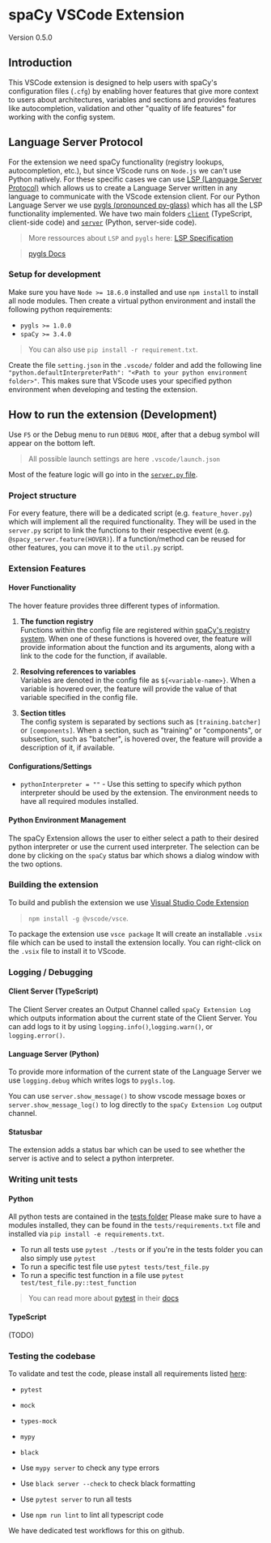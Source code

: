 # spaCy VSCode Extension

Version 0.5.0

## Introduction

This VSCode extension is designed to help users with spaCy's configuration files (`.cfg`) by enabling hover features that give more context to users about architectures, variables and sections and provides features like autocompletion, validation and other "quality of life features" for working with the config system.

## Language Server Protocol

For the extension we need spaCy functionality (registry lookups, autocompletion, etc.), but since VScode runs on `Node.js` we can't use Python natively. For these specific cases we can use [LSP (Language Server Protocol)](https://microsoft.github.io/language-server-protocol/overviews/lsp/overview/) which allows us to create a Language Server written in any language to communicate with the VScode extension client. For our Python Language Server we use [pygls (pronounced py-glass)](https://github.com/openlawlibrary/pygls) which has all the LSP functionality implemented. We have two main folders [`client`](./extension/client/) (TypeScript, client-side code) and [`server`](./extension/server/) (Python, server-side code).

> More ressources about `LSP` and `pygls` here:
> [LSP Specification](https://microsoft.github.io/language-server-protocol/specifications/lsp/3.17/specification/)

> [pygls Docs](https://pygls.readthedocs.io/en/latest/)

### Setup for development

Make sure you have `Node >= 18.6.0` installed and use `npm install` to install all node modules. Then create a virtual python environment and install the following python requirements:

- `pygls >= 1.0.0`
- `spaCy >= 3.4.0`

> You can also use `pip install -r requirement.txt`.

Create the file `setting.json` in the `.vscode/` folder and add the following line `"python.defaultInterpreterPath": "<Path to your python environment folder>"`. This makes sure that VScode uses your specified python environment when developing and testing the extension.

## How to run the extension (Development)

Use `F5` or the Debug menu to run `DEBUG MODE`, after that a debug symbol will appear on the bottom left.

> All possible launch settings are here `.vscode/launch.json`

Most of the feature logic will go into in the [`server.py` file](.server/server.py).

### Project structure

For every feature, there will be a dedicated script (e.g. `feature_hover.py`) which will implement all the required functionality. They will be used in the `server.py` script to link the functions to their respective event (e.g. `@spacy_server.feature(HOVER)`). If a function/method can be reused for other features, you can move it to the `util.py` script.

### Extension Features

#### Hover Functionality

The hover feature provides three different types of information.

1. **The function registry**  
   Functions within the config file are registered within [spaCy's registry system](https://spacy.io/api/top-level#registry). When one of these functions is hovered over, the feature will provide information about the function and its arguments, along with a link to the code for the function, if available.

2. **Resolving references to variables**  
   Variables are denoted in the config file as `${<variable-name>}`. When a variable is hovered over, the feature will provide the value of that variable specified in the config file.

3. **Section titles**  
   The config system is separated by sections such as `[training.batcher]` or `[components]`. When a section, such as "training" or "components", or subsection, such as "batcher", is hovered over, the feature will provide a description of it, if available.

#### Configurations/Settings

- `pythonInterpreter = ""` - Use this setting to specify which python interpreter should be used by the extension. The environment needs to have all required modules installed.

#### Python Environment Management

The spaCy Extension allows the user to either select a path to their desired python interpreter or use the current used interpreter. The selection can be done by clicking on the `spaCy` status bar which shows a dialog window with the two options.

### Building the extension

To build and publish the extension we use [Visual Studio Code Extension](https://code.visualstudio.com/api/working-with-extensions/publishing-extension#vsce)

> `npm install -g @vscode/vsce`.

To package the extension use `vsce package`
It will create an installable `.vsix` file which can be used to install the extension locally.
You can right-click on the `.vsix` file to install it to VScode.

### Logging / Debugging

#### Client Server (TypeScript)

The Client Server creates an Output Channel called `spaCy Extension Log` which outputs information about the current state of the Client Server. You can add logs to it by using `logging.info()`,`logging.warn()`, or `logging.error()`.

#### Language Server (Python)

To provide more information of the current state of the Language Server we use `logging.debug` which writes logs to `pygls.log`.

You can use `server.show_message()` to show vscode message boxes or `server.show_message_log()` to log directly to the `spaCy Extension Log` output channel.

#### Statusbar

The extension adds a status bar which can be used to see whether the server is active and to select a python interpreter.

### Writing unit tests

#### Python

All python tests are contained in the [tests folder](./server/tests/)
Please make sure to have a modules installed, they can be found in the `tests/requirements.txt` file and installed via `pip install -e requirements.txt`.

- To run all tests use `pytest ./tests` or if you're in the tests folder you can also simply use `pytest`
- To run a specific test file use `pytest tests/test_file.py`
- To run a specific test function in a file use `pytest test/test_file.py::test_function`

> You can read more about [pytest](https://docs.pytest.org/en/7.2.x/) in their [docs](https://docs.pytest.org/en/7.2.x/how-to/index.html)

#### TypeScript

(TODO)

### Testing the codebase

To validate and test the code, please install all requirements listed [here](server/tests/requirements.txt):

- `pytest`
- `mock`
- `types-mock`
- `mypy`
- `black`

- Use `mypy server` to check any type errors
- Use `black server --check` to check black formatting
- Use `pytest server` to run all tests
- Use `npm run lint` to lint all typescript code

We have dedicated test workflows for this on github.

